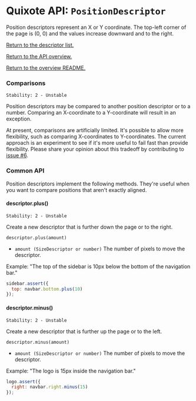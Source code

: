# Quixote API: `PositionDescriptor`

Position descriptors represent an X or Y coordinate. The top-left corner of the page is (0, 0) and the values increase downward and to the right.

[Return to the descriptor list.](descriptors.md)

[Return to the API overview.](api.md)

[Return to the overview README.](../README.md)


### Comparisons

```
Stability: 2 - Unstable
```

Position descriptors may be compared to another position descriptor or to a number. Comparing an X-coordinate to a Y-coordinate will result in an exception.

At present, comparisons are artificially limited. It's possible to allow more flexibility, such as comparing X-coordinates to Y-coordinates. The current approach is an experiment to see if it's more useful to fail fast than provide flexibility. Please share your opinion about this tradeoff by contributing to [issue #6](https://github.com/jamesshore/quixote/issues/6).


### Common API

Position descriptors implement the following methods. They're useful when you want to compare positions that aren't exactly aligned.


#### descriptor.plus()

```
Stability: 2 - Unstable
```

Create a new descriptor that is further down the page or to the right.

`descriptor.plus(amount)`

* `amount (SizeDescriptor or number)` The number of pixels to move the descriptor.

Example: "The top of the sidebar is 10px below the bottom of the navigation bar."

```javascript
sidebar.assert({
  top: navbar.bottom.plus(10)
});
```


#### descriptor.minus()

```
Stability: 2 - Unstable
```

Create a new descriptor that is further up the page or to the left.

`descriptor.minus(amount)`

* `amount (SizeDescriptor or number)` The number of pixels to move the descriptor.

Example: "The logo is 15px inside the navigation bar."

```javascript
logo.assert({
  right: navbar.right.minus(15)
});
```
